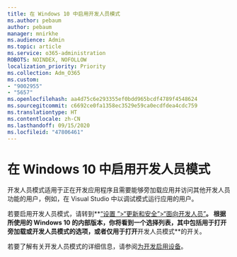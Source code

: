 ```yaml
---
title: 在 Windows 10 中启用开发人员模式
ms.author: pebaum
author: pebaum
manager: mnirkhe
ms.audience: Admin
ms.topic: article
ms.service: o365-administration
ROBOTS: NOINDEX, NOFOLLOW
localization_priority: Priority
ms.collection: Adm_O365
ms.custom:
- "9002955"
- "5657"
ms.openlocfilehash: aa4d75c6e293355ef0bdd965bcdf4789f4548624
ms.sourcegitcommit: c6692ce0fa1358ec3529e59ca0ecdfdea4cdc759
ms.translationtype: HT
ms.contentlocale: zh-CN
ms.lasthandoff: 09/15/2020
ms.locfileid: "47806461"
---
```

# <a name="enable-developer-mode-in-windows-10"></a>在 Windows 10 中启用开发人员模式

开发人员模式适用于正在开发应用程序且需要能够旁加载应用并访问其他开发人员功能的用户，例如，在 Visual Studio 中以调试模式运行应用的用户。

若要启用开发人员模式，请转到**[“设置 ”>“更新和安全”>“面向开发人员”](ms-settings:developers?activationSource=GetHelp)**。 根据所使用的 Windows 10 的内部版本，你将看到一个选择列表，其中包括用于打开旁加载或开发人员模式的选项，或者仅用于打开**开发人员模式**的开关。

若要了解有关开发人员模式的详细信息，请参阅[为开发启用设备](https://docs.microsoft.com/windows/uwp/get-started/enable-your-device-for-development)。
